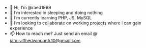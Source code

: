 - 👋 Hi, I’m @raed1999
- 👀 I’m interested in sleeping and doing nothing
- 🌱 I’m currently learning PHP, JS, MySQL
- 💞️ I’m looking to collaborate on working projects where I can gain experience
- 📫 How to reach me? Just send an email @ iam.ralfhedwinpanti.10@gmail.com

<!---
raed1999/raed1999 is a ✨ special ✨ repository because its `README.md` (this file) appears on your GitHub profile.
You can click the Preview link to take a look at your changes.
--->
